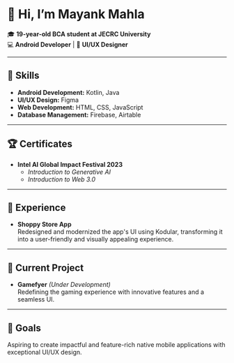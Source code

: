 # 👋 Hi, I’m **Mayank Mahla**

🎓 **19-year-old BCA student at JECRC University**  
💻 **Android Developer** | 🎨 **UI/UX Designer**

---

## 🔧 Skills
- **Android Development:** Kotlin, Java  
- **UI/UX Design:** Figma  
- **Web Development:** HTML, CSS, JavaScript  
- **Database Management:** Firebase, Airtable  

---

## 🏆 Certificates
- **Intel AI Global Impact Festival 2023**  
  - *Introduction to Generative AI*  
  - *Introduction to Web 3.0*  

---

## 💼 Experience
- **Shoppy Store App**  
  Redesigned and modernized the app's UI using Kodular, transforming it into a user-friendly and visually appealing experience.

---

## 🚀 Current Project
- **Gamefyer** *(Under Development)*  
  Redefining the gaming experience with innovative features and a seamless UI.

---

## 🎯 Goals
Aspiring to create impactful and feature-rich native mobile applications with exceptional UI/UX design.
